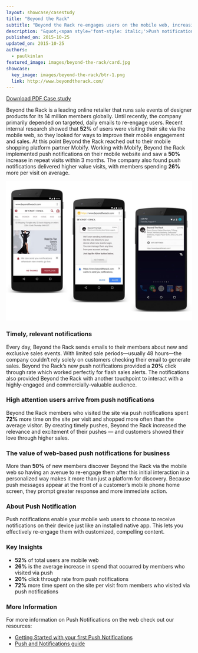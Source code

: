 ```yaml
---
layout: showcase/casestudy
title: "Beyond the Rack"
subtitle: "Beyond the Rack re-engages users on the mobile web, increasing revenue per visit by 26% with push notifications"
description: "&quot;<span style='font-style: italic;'>Push notifications allowed us to bring one of the most compelling capabilities from our native app to our mobile site. We see a direct 20% click through rate from push notifications—having another channel to reach our users is a game changer.</span>&quot; <br><br> &mdash;  Richard Cohene, VP Marketing, Beyond the Rack"
published_on: 2015-10-25
updated_on: 2015-10-25
authors:
  - paulkinlan
featured_image: images/beyond-the-rack/card.jpg
showcase:
  key_image: images/beyond-the-rack/btr-1.png
  link: http://www.beyondtherack.com/
---
```


<a class="mdl-button mdl-button--colored mdl-js-button mdl-js-ripple-effect" href="pdfs/btr-web-push-casestudy.pdf">Download PDF Case study</a>

Beyond the Rack is a leading online retailer that runs sale events of designer products
for its 14 million members globally. Until recently, the company primarily depended on 
targeted, daily emails to re-engage users. Recent internal research showed that **52%** of 
users were visiting their site via the mobile web, so they looked for ways to improve 
their mobile engagement and sales. At this point Beyond the Rack reached out to their 
mobile shopping platform partner Mobify. Working with Mobify, Beyond the Rack implemented 
push notifications on their mobile website and saw a **50%** increase in repeat visits within 
3 months. The company also found push notifications delivered higher value visits, with 
members spending **26%** more per visit on average.

<img src="images/beyond-the-rack/btr-steps.jpg">

### Timely, relevant notifications

Every day, Beyond the Rack sends emails to their members about new and exclusive sales 
events. With limited sale periods—usually 48 hours—the company couldn’t rely solely on 
customers checking their email to generate sales. Beyond the Rack’s new push notifications 
provided a **20%** click through rate which worked perfectly for flash sales alerts. The 
notifications also provided Beyond the Rack with another touchpoint to interact with a 
highly-engaged and commercially-valuable audience.

### High attention users arrive from push notifications

Beyond the Rack members who visited the site via push notifications  spent **72%** more 
time on the site per visit and shopped more often than the average visitor. By creating 
timely pushes, Beyond the Rack increased the relevance and excitement of their pushes &mdash; and 
customers showed their love through higher sales.

### The value of web-based push notifications for business

More than **50%** of new members discover Beyond the Rack via the mobile web so having an 
avenue to re-engage them after this initial interaction in a personalized way makes it more 
than just a platform for discovery. Because push messages appear at the front of a customer’s 
mobile phone home screen, they prompt greater response and more immediate action.

### About Push Notification

Push notifications enable your mobile web users to choose to receive notifications on their
device just like an installed native app. This lets you effectively re-engage them with customized, 
compelling content.

### Key Insights

* **52%** of total users are mobile web
* **26%** is the average increase in spend that occurred by members who visited via push
* **20%** click through rate from push notifications
* **72%** more time spent on the site per visit from members who visited via push notifications

### More Information

For more information on Push Notifications on the web check out our resources:

* [Getting Started with your first Push Notifications](/web/fundamentals/getting-started/push-notifications/)
* [Push and Notifications guide](/web/fundamentals/engage-and-retain/push-notifications/)